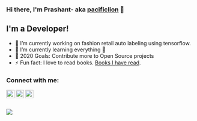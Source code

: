 ### Hi there, I'm Prashant- aka [pacificlion][linkedin] 👋

## I'm a Developer!
- 🔭 I’m currently working on fashion retail auto labeling using tensorflow.
- 🌱 I’m currently learning everything 🤣
- 🥅 2020 Goals: Contribute more to Open Source projects
- ⚡ Fun fact: I love to read books. [Books I have read][goodreads].

### Connect with me:

[<img align="left" alt="pacificlion | Twitter" width="22px" src="https://cdn.jsdelivr.net/npm/simple-icons@v3/icons/twitter.svg" />][twitter]
[<img align="left" alt="pacificlion | LinkedIn" width="22px" src="https://cdn.jsdelivr.net/npm/simple-icons@v3/icons/linkedin.svg" />][linkedin]
[<img align="left" alt="pacificlion | GoodReads" width="22px" src="https://cdn.jsdelivr.net/npm/simple-icons@v3/icons/goodreads.svg" />][goodreads]

<br />
<br />
<br />

<img src="https://github-readme-stats.vercel.app/api?username=pacificlion&show_icons=true&theme=radical&bg_color=30,e96443,904e95&title_color=fff&text_color=fff&hide=contribs,issues" />


[twitter]: https://twitter.com/pacificlion123
[linkedin]: https://www.linkedin.com/in/prashant-singh-38640a100/
[goodreads]:https://www.goodreads.com/review/list/40466124?shelf=read
